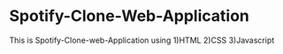 # Spotify-Clone-Web-Application
This is Spotify-Clone-web-Application using
1)HTML
2)CSS
3)Javascript
